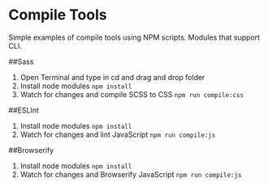 # Compile Tools

Simple examples of compile tools using NPM scripts. Modules that support CLI.

##Sass

1. Open Terminal and type in cd and drag and drop folder
2. Install node modules `npm install`
3. Watch for changes and compile SCSS to CSS `npm run compile:css`

##ESLInt

1. Install node modules `npm install`
2. Watch for changes and lint JavaScript `npm run compile:js`

##Browserify

1. Install node modules `npm install`
2. Watch for changes and Browserify JavaScript `npm run compile:js`
